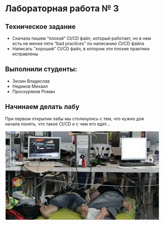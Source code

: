 # Лабораторная работа № 3

## Техническое задание
* Сначала пишем “плохой” CI/CD файл, который работает, но в нем есть не менее пяти “bad practices” по написанию CI/CD файла
* Написать “хороший” CI/CD файл, в котором эти плохие практики исправлены

## Выполнили студенты:
* Зюзин Владислав 
* Недиков Михаил
* Проскуряков Роман

## Начинаем делать лабу
При первом открытии лабы мы столкнулись с тем, что нужно для начала понять, что такое CI/CD и с чем его едят...

![1](romantica_la_proga.png)

